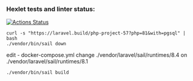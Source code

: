 ### Hexlet tests and linter status:
[![Actions Status](https://github.com/alte0/php-project-57/actions/workflows/hexlet-check.yml/badge.svg)](https://github.com/alte0/php-project-57/actions)

```
curl -s "https://laravel.build/php-project-57?php=81&with=pgsql" | bash
./vendor/bin/sail down
```
edit - docker-compose.yml change ./vendor/laravel/sail/runtimes/8.4 on ./vendor/laravel/sail/runtimes/8.1 
```
./vendor/bin/sail build
```
